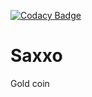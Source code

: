 [![Codacy Badge](https://app.codacy.com/project/badge/Grade/3180a9b9db114df08e6102024daa5f10)](https://www.codacy.com/gh/KOSASIH/Saxxo/dashboard?utm_source=github.com&amp;utm_medium=referral&amp;utm_content=KOSASIH/Saxxo&amp;utm_campaign=Badge_Grade)

# Saxxo
Gold coin

